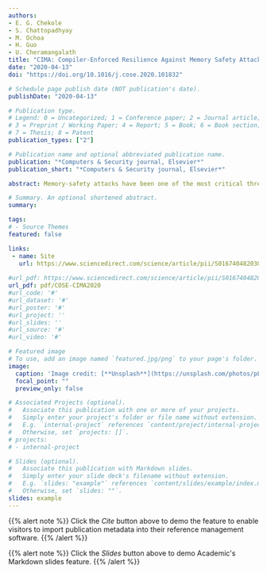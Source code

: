 ```yaml
---
authors:
- E. G. Chekole
- S. Chattopadhyay
- M. Ochoa
- H. Guo
- U. Cheramangalath
title: "CIMA: Compiler-Enforced Resilience Against Memory Safety Attacks in Cyber-Physical Systems"
date: "2020-04-13"
doi: "https://doi.org/10.1016/j.cose.2020.101832"

# Schedule page publish date (NOT publication's date).
publishDate: "2020-04-13"

# Publication type.
# Legend: 0 = Uncategorized; 1 = Conference paper; 2 = Journal article;
# 3 = Preprint / Working Paper; 4 = Report; 5 = Book; 6 = Book section;
# 7 = Thesis; 8 = Patent
publication_types: ["2"]

# Publication name and optional abbreviated publication name.
publication: "*Computers & Security journal, Elsevier*"
publication_short: "*Computers & Security journal, Elsevier*"

abstract: Memory-safety attacks have been one of the most critical threats against computing systems. Although a wide-range of defense techniques have been developed against these attacks, the existing mitigation strategies have several limitations. In particular, most of the existing mitigation approaches are based on aborting or restarting the victim program when a memory-safety attack is detected, thus making the system unavailable. This might not be acceptable in systems with stringent timing constraints, such as cyber-physical systems (CPS), since the system unavailability leaves the control system in an unsafe state. To address this problem, we propose CIMA -- a resilient mitigation technique that prevents invalid memory accesses at runtime. CIMA manipulates the compiler-generated control-flow graph to automatically detect and bypass unsafe memory accesses at runtime, thereby mitigating memory-safety attacks along the process. An appealing feature of CIMA is that it significantly improves system availability and resilience of the CPS even under the presence of memory-safety attacks. To this end, we design our experimental setup based on a realistic Secure Water Treatment (SWaT) and Secure Urban Transportation System (SecUTS) testbeds and evaluate the effectiveness and the efficiency of our approach. The experimental results reveal that CIMA handles memory-safety attacks effectively while meeting the real-time constraints and physical-state resiliency of the CPS under test. Using CIMA, we have also discovered a memory-safety vulnerability in the firmware of programmable logic controllers and a CVE ID has already been assigned for it. 

# Summary. An optional shortened abstract.
summary: 

tags:
# - Source Themes
featured: false

links:
 - name: Site
   url: https://www.sciencedirect.com/science/article/pii/S0167404820301061
   
#url_pdf: https://www.sciencedirect.com/science/article/pii/S0167404820301061
url_pdf: pdf/COSE-CIMA2020
#url_code: '#'
#url_dataset: '#'
#url_poster: '#'
#url_project: ''
#url_slides: ''
#url_source: '#'
#url_video: '#'

# Featured image
# To use, add an image named `featured.jpg/png` to your page's folder. 
image:
  caption: 'Image credit: [**Unsplash**](https://unsplash.com/photos/pLCdAaMFLTE)'
  focal_point: ""
  preview_only: false

# Associated Projects (optional).
#   Associate this publication with one or more of your projects.
#   Simply enter your project's folder or file name without extension.
#   E.g. `internal-project` references `content/project/internal-project/index.md`.
#   Otherwise, set `projects: []`.
# projects:
# - internal-project

# Slides (optional).
#   Associate this publication with Markdown slides.
#   Simply enter your slide deck's filename without extension.
#   E.g. `slides: "example"` references `content/slides/example/index.md`.
#   Otherwise, set `slides: ""`.
slides: example
---
```


{{% alert note %}}
Click the *Cite* button above to demo the feature to enable visitors to import publication metadata into their reference management software.
{{% /alert %}}

{{% alert note %}}
Click the *Slides* button above to demo Academic's Markdown slides feature.
{{% /alert %}}
